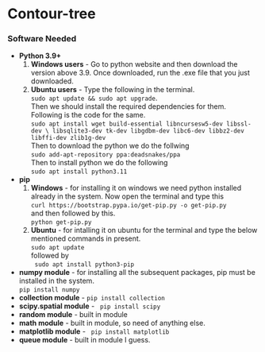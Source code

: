 # Contour-tree 
### Software Needed
* **Python 3.9+**
    1) **Windows users** - Go to python website and then download the version above 3.9. Once downloaded, run the .exe file that you just downloaded.
    2) **Ubuntu users** - Type the following in the terminal.</br>
    ```sudo apt update && sudo apt upgrade```.</br>
    Then we should install the required dependencies for them. Following is the code for the same. </br>
    ```sudo apt install wget build-essential libncursesw5-dev libssl-dev \ libsqlite3-dev tk-dev libgdbm-dev libc6-dev libbz2-dev libffi-dev zlib1g-dev``` </br>
    Then to download the python we do the follwing</br>
    ```sudo add-apt-repository ppa:deadsnakes/ppa```</br>
    Then to install python we do the following </br>
    ```sudo apt install python3.11```</br>
* **pip**
    1) **Windows** - for installing it on windows we need python installed already in the system. Now open the terminal and type this</br>
    ```curl https://bootstrap.pypa.io/get-pip.py -o get-pip.py```</br>
    and then followed by this.</br>
    ```python get-pip.py```</br>
    2) **Ubuntu**  - for intalling it on ubuntu for the terminal and type the below mentioned commands in present.</br>
    ```sudo apt update```</br>
    followed by </br>
    ``` sudo apt install python3-pip```</br>
* **numpy module** - for installing all the subsequent packages, pip must be installed in the system.</br>
```pip install numpy```</br>
* **collection module** - ```pip install collection```</br>
* **scipy.spatial module** - ``` pip install scipy```</br>
* **random module** - built in module </br>
* **math module** - built in module, so need of anything else.</br>
* **matplotlib module** - ``` pip install matplotlib```</br>
* **queue module** - built in module I guess.</br>
